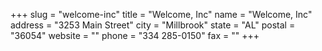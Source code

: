 +++
slug = "welcome-inc"
title = "Welcome, Inc"
name = "Welcome, Inc"
address = "3253 Main Street"
city = "Millbrook"
state = "AL"
postal = "36054"
website = ""
phone = "334 285-0150"
fax = ""
+++
